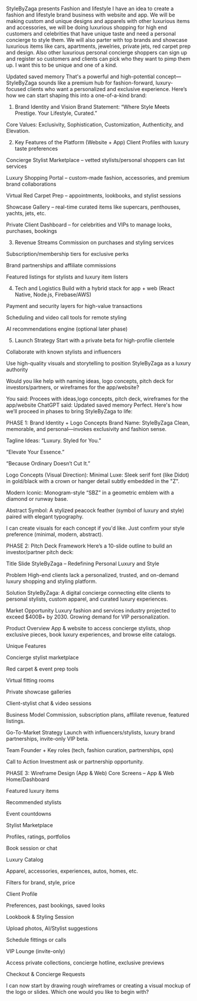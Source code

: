StyleByZaga presents Fashion and lifestyle
I have an idea to create a fashion and lifestyle brand business with website and app. We will be making custom and unique designs and apparels with other luxurious items and accessories, we will be doing luxurious shopping for high end customers and celebrities that have unique taste and need a personal concierge to style them. We will also parter with top brands and showcase luxurious items like cars, apartments, jewelries, private jets, red carpet prep and design. Also other luxurious personal concierge shoppers can sign up and register so customers and clients can pick who they want to pimp them up. I want this to be unique and one of a kind.

Updated saved memory
That's a powerful and high-potential concept—StyleByZaga sounds like a premium hub for fashion-forward, luxury-focused clients who want a personalized and exclusive experience. Here’s how we can start shaping this into a one-of-a-kind brand:

1. Brand Identity and Vision
Brand Statement: “Where Style Meets Prestige. Your Lifestyle, Curated.”

Core Values: Exclusivity, Sophistication, Customization, Authenticity, and Elevation.

2. Key Features of the Platform (Website + App)
Client Profiles with luxury taste preferences

Concierge Stylist Marketplace – vetted stylists/personal shoppers can list services

Luxury Shopping Portal – custom-made fashion, accessories, and premium brand collaborations

Virtual Red Carpet Prep – appointments, lookbooks, and stylist sessions

Showcase Gallery – real-time curated items like supercars, penthouses, yachts, jets, etc.

Private Client Dashboard – for celebrities and VIPs to manage looks, purchases, bookings

3. Revenue Streams
Commission on purchases and styling services

Subscription/membership tiers for exclusive perks

Brand partnerships and affiliate commissions

Featured listings for stylists and luxury item listers

4. Tech and Logistics
Build with a hybrid stack for app + web (React Native, Node.js, Firebase/AWS)

Payment and security layers for high-value transactions

Scheduling and video call tools for remote styling

AI recommendations engine (optional later phase)

5. Launch Strategy
Start with a private beta for high-profile clientele

Collaborate with known stylists and influencers

Use high-quality visuals and storytelling to position StyleByZaga as a luxury authority

Would you like help with naming ideas, logo concepts, pitch deck for investors/partners, or wireframes for the app/website?

You said:
Procees with ideas,logo concepts, pitch deck, wireframes for the app/website
ChatGPT said:
Updated saved memory
Perfect. Here's how we’ll proceed in phases to bring StyleByZaga to life:

PHASE 1: Brand Identity + Logo Concepts
Brand Name: StyleByZaga
Clean, memorable, and personal—invokes exclusivity and fashion sense.

Tagline Ideas:
“Luxury. Styled for You.”

“Elevate Your Essence.”

“Because Ordinary Doesn’t Cut It.”

Logo Concepts (Visual Direction):
Minimal Luxe: Sleek serif font (like Didot) in gold/black with a crown or hanger detail subtly embedded in the "Z".

Modern Iconic: Monogram-style “SBZ” in a geometric emblem with a diamond or runway base.

Abstract Symbol: A stylized peacock feather (symbol of luxury and style) paired with elegant typography.

I can create visuals for each concept if you'd like. Just confirm your style preference (minimal, modern, abstract).

PHASE 2: Pitch Deck Framework
Here’s a 10-slide outline to build an investor/partner pitch deck:

Title Slide
StyleByZaga – Redefining Personal Luxury and Style

Problem
High-end clients lack a personalized, trusted, and on-demand luxury shopping and styling platform.

Solution
StyleByZaga: A digital concierge connecting elite clients to personal stylists, custom apparel, and curated luxury experiences.

Market Opportunity
Luxury fashion and services industry projected to exceed $400B+ by 2030. Growing demand for VIP personalization.

Product Overview
App & website to access concierge stylists, shop exclusive pieces, book luxury experiences, and browse elite catalogs.

Unique Features

Concierge stylist marketplace

Red carpet & event prep tools

Virtual fitting rooms

Private showcase galleries

Client-stylist chat & video sessions

Business Model
Commission, subscription plans, affiliate revenue, featured listings.

Go-To-Market Strategy
Launch with influencers/stylists, luxury brand partnerships, invite-only VIP beta.

Team
Founder + Key roles (tech, fashion curation, partnerships, ops)

Call to Action
Investment ask or partnership opportunity.

PHASE 3: Wireframe Design (App & Web)
Core Screens – App & Web
Home/Dashboard

Featured luxury items

Recommended stylists

Event countdowns

Stylist Marketplace

Profiles, ratings, portfolios

Book session or chat

Luxury Catalog

Apparel, accessories, experiences, autos, homes, etc.

Filters for brand, style, price

Client Profile

Preferences, past bookings, saved looks

Lookbook & Styling Session

Upload photos, AI/Stylist suggestions

Schedule fittings or calls

VIP Lounge (invite-only)

Access private collections, concierge hotline, exclusive previews

Checkout & Concierge Requests

I can now start by drawing rough wireframes or creating a visual mockup of the logo or slides. Which one would you like to begin with?
